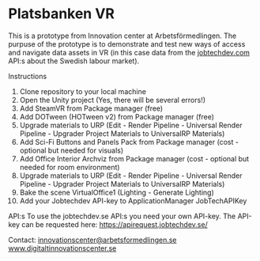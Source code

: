 # Platsbanken VR

This is a prototype from Innovation center at Arbetsförmedlingen.
The purpuse of the prototype is to demonstrate and test new ways of access and navigate data assets in VR (in this case data from the [jobtechdev.com](https://jobtechdev.se/) API:s
about the Swedish labour market).

Instructions
1. Clone repository to your local machine
2. Open the Unity project
 (Yes, there will be several errors!)
3. Add SteamVR from Package manager (free)
4. Add DOTween (HOTween v2) from Package manager (free)
5. Upgrade materials to URP (Edit - Render Pipeline - Universal Render Pipeline - Upgrader Project Materials to UniversalRP Materials)
6. Add Sci-Fi Buttons and Panels Pack from Package manager (cost - optional but needed for visuals)
7. Add Office Interior Archviz from Package manager (cost - optional but needed for room environment)
8. Upgrade materials to URP (Edit - Render Pipeline - Universal Render Pipeline - Upgrader Project Materials to UniversalRP Materials)
9. Bake the scene VirtualOffice1 (Lighting - Generate Lighting)
9. Add your Jobtechdev API-key to ApplicationManager JobTechAPIKey

API:s
To use the jobtechdev.se API:s you need your own API-key. The API-key can be requested here: https://apirequest.jobtechdev.se/

Contact: innovationscenter@arbetsformedlingen.se
www.digitaltinnovationscenter.se

